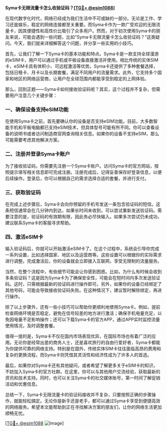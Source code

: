 **Syma卡无限流量卡怎么收验证码？[[TG💪+ @esim1088](https://t.me/s/esim1088)]**

在现代数字化时代，网络已经成为我们生活中不可或缺的一部分。无论是工作、学习还是娱乐，稳定的网络连接都至关重要。而Syma卡作为一款广受欢迎的无限流量卡，因其便捷性和高性价比吸引了众多用户。然而，对于初次使用Syma卡的朋友来说，可能会遇到一些问题，比如“Syma卡无限流量卡怎么收验证码？”这类疑问。今天，我们就来详细解答这个问题，并分享一些实用的小技巧。

首先，让我们了解一下Syma卡的基本功能和特点。Syma卡是一款支持全球漫游的eSIM卡，用户可以通过手机或平板设备直接激活并使用。相比传统的实体SIM卡，eSIM卡具有体积小、可远程激活等优势。Syma卡还提供了多种套餐选择，包括日租卡、月卡以及长期套餐，满足不同用户的流量需求。此外，它支持多个国家和地区的网络运营商，让用户在全球范围内都能享受到稳定的上网体验。

那么，回到正题——Syma卡如何接收验证码呢？其实，这个过程并不复杂，但需要用户注意几个关键步骤：

### 一、确保设备支持eSIM功能

在使用Syma卡之前，首先要确认你的设备是否支持eSIM功能。目前，大多数智能手机和平板电脑都已支持eSIM技术，但具体型号可能有所不同。你可以查看设备的说明书或者访问制造商官网查询相关信息。如果你的设备不支持eSIM，那么可能需要考虑其他解决方案。

### 二、注册并登录Syma卡账户

为了接收验证码，你需要先注册一个Syma卡账户。访问Syma卡的官方网站，按照提示填写相关信息即可完成注册。注册完成后，记得妥善保存好登录信息，以便后续操作。登录后，你可以根据自己的需求选择合适的套餐，并进行支付。

### 三、获取验证码

在完成上述步骤后，Syma卡会向你预留的手机号发送一条包含验证码的短信。这条短信通常会在几分钟内到达，如果长时间未收到，可以尝试重新发送验证码。需要注意的是，验证码的有效期有限，因此务必尽快输入。如果多次尝试仍未成功，建议联系Syma卡的客服寻求帮助。

### 四、激活eSIM卡

输入验证码后，你就可以开始激活eSIM卡了。在这个过程中，系统会引导你完成一系列设置，比如选择国家、地区以及运营商等。这些设置可以根据你的实际需求进行调整。完成激活后，你的设备就会立即接入互联网，享受无限制的流量服务。

当然，在整个流程中，有些细节可能会让你感到困惑。比如，为什么有时候会收到多条验证码？这是因为Syma卡为了确保安全性，可能会在短时间内多次发送验证码。这时，只需根据最新的验证码进行操作即可。另外，如果你的设备已经绑定了其他号码，可能会导致接收验证码失败。在这种情况下，建议暂时解除绑定，再进行操作。

除了以上步骤外，还有一些小技巧可以帮助你更顺利地使用Syma卡。例如，提前检查网络环境是否稳定，避免在信号较差的地方进行激活；确保手机电量充足，以免因电量不足影响操作；还可以下载Syma卡的官方APP，通过APP实时监控流量使用情况，及时调整套餐。

值得一提的是，Syma卡不仅在国内市场表现优异，在国际市场也有着广泛的应用。无论你是经常出差的商务人士，还是喜欢旅行的自由行爱好者，Syma卡都能为你提供可靠的网络支持。特别是在国外，传统实体SIM卡往往面临高昂的费用和复杂的更换流程，而Syma卡则凭借其灵活性和经济性成为了许多人的首选。

最后，如果你对Syma卡还有其他疑问，或者希望了解更多关于eSIM卡的知识，不妨加入Syma卡的官方社群。在这里，你可以与其他用户交流经验，获取最新的资讯和技术支持。同时，也可以关注Syma卡的社交媒体账号，第一时间了解促销活动和优惠信息。

总结一下，Syma卡无限流量卡的验证码接收并不复杂，只要按照正确的步骤操作，就能轻松搞定。无论你是新手还是老手，都可以通过Syma卡享受到便捷高效的网络服务。希望本文能帮助到正在寻找解决方案的朋友们，让你的网络生活更加顺畅无忧。

[[TG💪+ @esim1088](https://t.me/s/esim1088) ![Image](https://i.postimg.cc/4NQfJmqS/Snipaste-2025-05-13-00-14-12.png)]